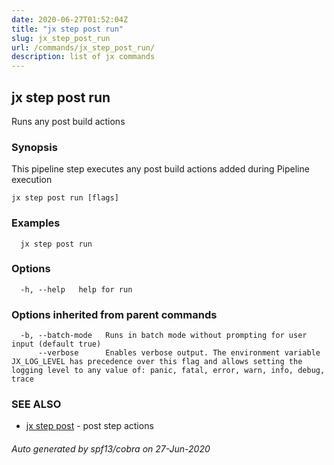 ```yaml
---
date: 2020-06-27T01:52:04Z
title: "jx step post run"
slug: jx_step_post_run
url: /commands/jx_step_post_run/
description: list of jx commands
---
```

## jx step post run

Runs any post build actions

### Synopsis

This pipeline step executes any post build actions added during Pipeline execution

```
jx step post run [flags]
```

### Examples

```
  jx step post run
```

### Options

```
  -h, --help   help for run
```

### Options inherited from parent commands

```
  -b, --batch-mode   Runs in batch mode without prompting for user input (default true)
      --verbose      Enables verbose output. The environment variable JX_LOG_LEVEL has precedence over this flag and allows setting the logging level to any value of: panic, fatal, error, warn, info, debug, trace
```

### SEE ALSO

* [jx step post](/commands/jx_step_post/)	 - post step actions

###### Auto generated by spf13/cobra on 27-Jun-2020
